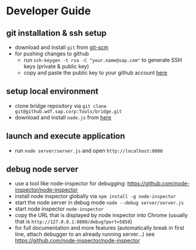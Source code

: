 ﻿Developer Guide
===============

## git installation & ssh setup
* download and install `git` from [git-scm](http://git-scm.com/downloads)
* for pushing changes to github
  * run `ssh-keygen -t rsa -C "your.name@sap.com"` to generate SSH keys (private & public key)
  * copy and paste the public key to your github account [here](https://github.wdf.sap.corp/settings/ssh)

## setup local environment
* clone bridge repository via `git clone git@github.wdf.sap.corp:Tools/bridge.git`
* download and install `node.js` from [here](http://nodejs.org/)

## launch and execute application
* run `node server/server.js` and open `http://localhost:8000`

## debug node server
* use a tool like node-inspector for debugging: https://github.com/node-inspector/node-inspector
* install node inspector globally via `npm install -g node-inspector`
* start the node server in debug mode `node --debug server/server.js`
* start node inspector `node-inspector`
* copy the URL that is displayed by node inspector into Chrome (usually that is `http://127.0.0.1:8080/debug?port=5858`)
* for full documentation and more features (automatically break in first line, attach debugger to an already running server...) see https://github.com/node-inspector/node-inspector